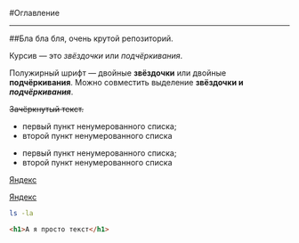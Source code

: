 #Оглавление

----

##Бла бла бля, очень крутой репозиторий.


  Курсив — это *звёздочки* или _подчёркивания_.

  Полужирный шрифт — двойные **звёздочки** или двойные __подчёркивания__.
  Можно совместить выделение **звёздочки и _подчёркивания_**.

  ~~Зачёркнутый текст.~~

  * первый пункт ненумерованного списка;
  * второй пункт ненумерованного списка
  
  - первый пункт ненумерованного списка;
  - второй пункт ненумерованного списка

  [Яндекс](https://www.yandex.ru)

  [Яндекс](https://www.yandex.ru "Я Yandex!")

```bash
ls -la
```
```html
<h1>А я просто текст</h1>
```
